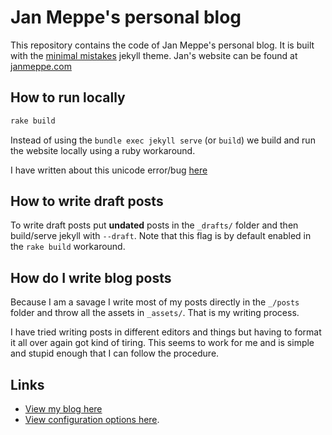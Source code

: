 # Jan Meppe's personal blog

This repository contains the code of Jan Meppe's personal blog. It is built with the [minimal
mistakes](https://mmistakes.github.io/minimal-mistakes/) jekyll theme. Jan's website can be found at [janmeppe.com](www.janmeppe.com)

## How to run locally

```ruby
rake build
```

Instead of using the `bundle exec jekyll serve` (or `build`) we build and run
the website locally using a ruby workaround. 

I have written about this unicode error/bug
 [here](https://www.janmeppe.com/blog/invalid-US-ASCII-character/)
   

## How to write draft posts

To write draft posts put **undated** posts in the `_drafts/` folder and then
build/serve jekyll with `--draft`. Note that this flag is by default enabled
in the `rake build` workaround.

## How do I write blog posts

Because I am a savage I write most of my posts directly in the `_/posts`
folder and throw all the assets in `_assets/`. That is my writing process. 

I have tried writing posts in different editors and things but having to
format it all over again got kind of tiring. This seems to work for me and is simple and stupid enough that I can follow the procedure. 

## Links

* [View my blog here](https://rainymood.github.io/)
* [View configuration options here](https://mmistakes.github.io/minimal-mistakes/docs/configuration/).
